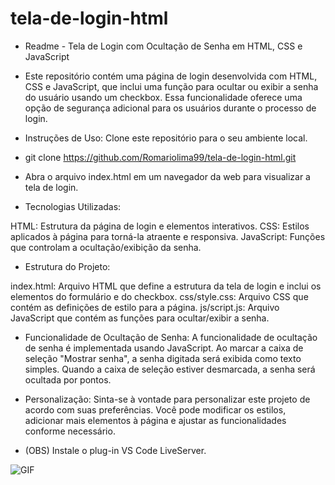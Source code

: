 # tela-de-login-html

- Readme - Tela de Login com Ocultação de Senha em HTML, CSS e JavaScript

- Este repositório contém uma página de login desenvolvida com HTML, CSS e JavaScript, que inclui uma função para ocultar ou exibir a senha do usuário usando um checkbox. 
Essa funcionalidade oferece uma opção de segurança adicional para os usuários durante o processo de login.

- Instruções de Uso:
Clone este repositório para o seu ambiente local.

- git clone https://github.com/Romariolima99/tela-de-login-html.git
- Abra o arquivo index.html em um navegador da web para visualizar a tela de login.

- Tecnologias Utilizadas:

HTML: Estrutura da página de login e elementos interativos.
CSS: Estilos aplicados à página para torná-la atraente e responsiva.
JavaScript: Funções que controlam a ocultação/exibição da senha.

- Estrutura do Projeto:

index.html: Arquivo HTML que define a estrutura da tela de login e inclui os elementos do formulário e do checkbox.
css/style.css: Arquivo CSS que contém as definições de estilo para a página.
js/script.js: Arquivo JavaScript que contém as funções para ocultar/exibir a senha.

- Funcionalidade de Ocultação de Senha:
A funcionalidade de ocultação de senha é implementada usando JavaScript. Ao marcar a caixa de seleção "Mostrar senha", a senha digitada será exibida como texto simples. 
Quando a caixa de seleção estiver desmarcada, a senha será ocultada por pontos.

- Personalização:
Sinta-se à vontade para personalizar este projeto de acordo com suas preferências. Você pode modificar os estilos, adicionar mais elementos à página e ajustar as funcionalidades conforme necessário.

- (OBS) Instale o plug-in VS Code LiveServer.


<img src="https://i.imgur.com/ZIqxMas.png" alt="GIF" data-canonical-src="https://i.imgur.com/ZIqxMas.png" style="max-width: 50%;">
